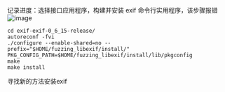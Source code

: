 记录进度：选择接口应用程序，构建并安装 exif 命令行实用程序，该步骤报错<br>
![image](https://github.com/xhsy0314/Task/assets/84487619/eaf9c90a-a627-41cb-8004-a0f8e7764376)

```
cd exif-exif-0_6_15-release/
autoreconf -fvi
./configure --enable-shared=no --prefix="$HOME/fuzzing_libexif/install/" PKG_CONFIG_PATH=$HOME/fuzzing_libexif/install/lib/pkgconfig
make
make install
```

寻找新的方法安装exif
